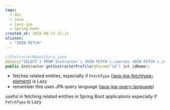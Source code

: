 ```yaml
---
tags:
  - dev
  - java
  - java-jpa
  - spring-boot
created_at: 2025-08-13 11:13
aliases:
  - "JOIN FETCH"
---
```

```java
//InstructorRepository.java
@Query("SELECT i FROM Instructor i JOIN FETCH i.courses JOIN FETCH i.instructorDetail where i.id = :id")
public Instructor getInstructorProfile(@Param("id") int idName);
```
- fetches related entities, especially if `FetchType` ([java-jpa-fetchtype-element](java-jpa-fetchtype-element.md)) is Lazy
- remember this uses JPA query language ([java-jpa-query-language](java-jpa-query-language.md))

useful in fetching related entities in Spring Boot applications especially if `FetchType` is Lazy